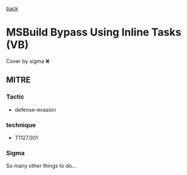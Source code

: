 [back](../index.md)
# MSBuild Bypass Using Inline Tasks (VB)
Cover by sigma :x: 

## MITRE
### Tactic
  - defense-evasion

### technique
  - T1127.001

### Sigma

 So many other things to do...